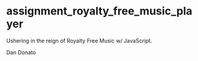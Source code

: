 # assignment_royalty_free_music_player
Ushering in the reign of Royalty Free Music w/ JavaScript.

Dan Donato
